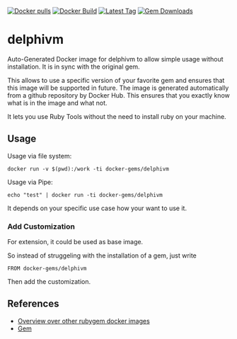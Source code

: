 [![Docker pulls](https://img.shields.io/docker/pulls/rubygem/delphivm.svg)](https://hub.docker.com/r/rubygem/delphivm/)
[![Docker Build](https://img.shields.io/docker/automated/rubygem/delphivm.svg)](https://hub.docker.com/r/rubygem/delphivm/)
[![Latest Tag](https://img.shields.io/github/tag/docker-rubygem/delphivm.svg)](https://hub.docker.com/r/rubygem/delphivm/)
[![Gem Downloads](https://img.shields.io/gem/dt/delphivm.svg)](https://rubygems.org/gems/delphivm/)
# delphivm

Auto-Generated Docker image for delphivm to allow simple usage without installation.
It is in sync with the original gem.

This allows to use a specific version of your favorite gem and ensures that this image will be supported in future.
The image is generated automatically from a github repository by Docker Hub.
This ensures that you exactly know what is in the image and what not.

It lets you use Ruby Tools without the need to install ruby on your machine.

## Usage

Usage via file system:

`docker run -v $(pwd):/work -ti docker-gems/delphivm`

Usage via Pipe:

`echo "test" | docker run -ti docker-gems/delphivm`

It depends on your specific use case how your want to use it.

### Add Customization

For extension, it could be used as base image.

So instead of struggeling with the installation of a gem, just write

`FROM docker-gems/delphivm`

Then add the customization.

## References

 - [Overview over other rubygem docker images](https://github.com/thinkbot/docker-rubygem)
 - [Gem](https://rubygems.org/gems/delphivm/)
